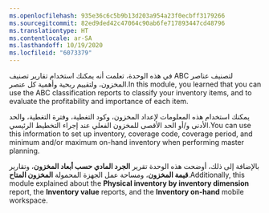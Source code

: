```yaml
---
ms.openlocfilehash: 935e36c6c5b9b13d203a954a23f0ecbff3179266
ms.sourcegitcommit: 82ed9ded42c47064c90ab6fe717893447cd48796
ms.translationtype: HT
ms.contentlocale: ar-SA
ms.lasthandoff: 10/19/2020
ms.locfileid: "6073379"
---
```

<span data-ttu-id="13e3a-101">في هذه الوحدة، تعلمت أنه يمكنك استخدام تقارير تصنيف ABC لتصنيف عناصر المخزون، ولتقييم ربحية وأهمية كل عنصر.</span><span class="sxs-lookup"><span data-stu-id="13e3a-101">In this module, you learned that you can use the ABC classification reports to classify your inventory items, and to evaluate the profitability and importance of each item.</span></span>

<span data-ttu-id="13e3a-102">يمكنك استخدام هذه المعلومات لإعداد المخزون، وكود التغطية، وفترة التغطية، والحد الأدنى و/أو الحد الأقصى للمخزون الفعلي عند إجراء التخطيط الرئيسي.</span><span class="sxs-lookup"><span data-stu-id="13e3a-102">You can use this information to set up inventory, coverage code, coverage period, and minimum and/or maximum on-hand inventory when performing master planning.</span></span>

<span data-ttu-id="13e3a-103">بالإضافة إلى ذلك، أوضحت هذه الوحدة تقرير **الجرد المادي حسب أبعاد المخزون**، وتقارير **قيمة المخزون**، ومساحة عمل الجهزة المحمولة **المخزون المتاح**.</span><span class="sxs-lookup"><span data-stu-id="13e3a-103">Additionally, this module explained about the **Physical inventory by inventory dimension** report, the **Inventory value** reports, and the **Inventory on-hand** mobile workspace.</span></span>
